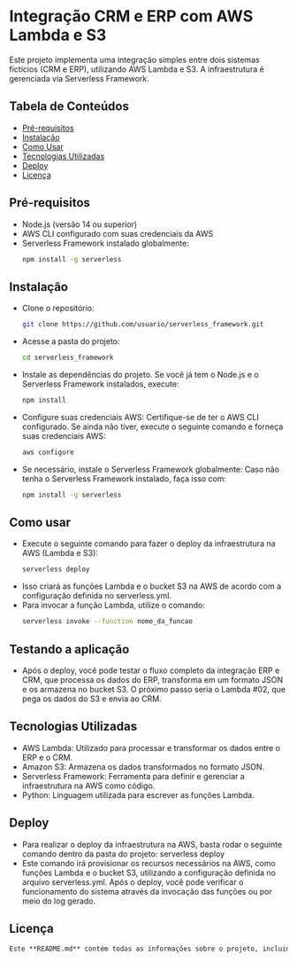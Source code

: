 # Integração CRM e ERP com AWS Lambda e S3

Este projeto implementa uma integração simples entre dois sistemas fictícios (CRM e ERP), utilizando AWS Lambda e S3. A infraestrutura é gerenciada via Serverless Framework.

## Tabela de Conteúdos
- [Pré-requisitos](#pré-requisitos)
- [Instalação](#instalação)
- [Como Usar](#como-usar)
- [Tecnologias Utilizadas](#tecnologias-utilizadas)
- [Deploy](#deploy)
- [Licença](#licença)

## Pré-requisitos
- Node.js (versão 14 ou superior)
- AWS CLI configurado com suas credenciais da AWS
- Serverless Framework instalado globalmente:
  ```bash
  npm install -g serverless

## Instalação
- Clone o repositório:
  ```bash
  git clone https://github.com/usuario/serverless_framework.git
- Acesse a pasta do projeto:
  ```bash
  cd serverless_framework
- Instale as dependências do projeto. Se você já tem o Node.js e o Serverless Framework instalados, execute:
  ```bash
  npm install
- Configure suas credenciais AWS: Certifique-se de ter o AWS CLI configurado. Se ainda não tiver, execute o seguinte comando e forneça suas credenciais AWS:
  ```bash
  aws configure
- Se necessário, instale o Serverless Framework globalmente: Caso não tenha o Serverless Framework instalado, faça isso com:
  ```bash
  npm install -g serverless

## Como usar
- Execute o seguinte comando para fazer o deploy da infraestrutura na AWS (Lambda e S3):
  ```bash
  serverless deploy
- Isso criará as funções Lambda e o bucket S3 na AWS de acordo com a configuração definida no serverless.yml.
- Para invocar a função Lambda, utilize o comando:
  ```bash
  serverless invoke --function nome_da_funcao

## Testando a aplicação
- Após o deploy, você pode testar o fluxo completo da integração ERP e CRM, que processa os dados do ERP, transforma em um formato JSON e os armazena no bucket S3. O próximo passo seria o Lambda #02, que pega os dados do S3 e envia ao CRM.

## Tecnologias Utilizadas
- AWS Lambda: Utilizado para processar e transformar os dados entre o ERP e o CRM.
- Amazon S3: Armazena os dados transformados no formato JSON.
- Serverless Framework: Ferramenta para definir e gerenciar a infraestrutura na AWS como código.
- Python: Linguagem utilizada para escrever as funções Lambda.

## Deploy
- Para realizar o deploy da infraestrutura na AWS, basta rodar o seguinte comando dentro da pasta do projeto:
  serverless deploy
- Este comando irá provisionar os recursos necessários na AWS, como funções Lambda e o bucket S3, utilizando a configuração definida no arquivo serverless.yml. Após o deploy, você pode verificar o funcionamento do sistema através da invocação das funções ou por meio do log gerado.

## Licença
```markdown
Este **README.md** contém todas as informações sobre o projeto, incluindo as instruções de **instalação**, **como usar**, **deploy**, e outros detalhes importantes.
